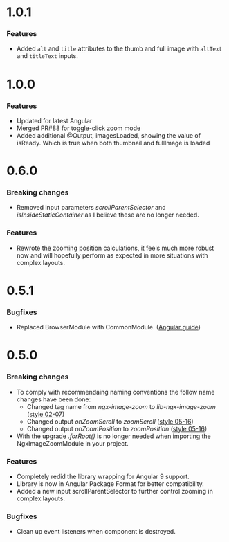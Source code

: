 <a name="1.0.1"></a>
# 1.0.1

 ### Features
 * Added `alt` and `title` attributes to the thumb and full image with `altText` and `titleText` inputs.
 

<a name="1.0.0"></a>
# 1.0.0

### Features
* Updated for latest Angular
* Merged PR#88 for toggle-click zoom mode
* Added additional @Output, imagesLoaded, showing the value of isReady. Which is true when both thumbnail and fullImage is loaded 

<a name="0.6.0"></a>
# 0.6.0

### Breaking changes
* Removed input parameters *scrollParentSelector* and *isInsideStaticContainer* as I believe these are no longer needed.

### Features
* Rewrote the zooming position calculations, it feels much more robust now and will hopefully perform as expected in
more situations with complex layouts.

<a name="0.5.1"></a>
# 0.5.1

### Bugfixes
* Replaced BrowserModule with CommonModule. ([Angular guide](https://angular.io/guide/frequent-ngmodules#browsermodule-and-commonmodule))

<a name="0.5.0"></a>
# 0.5.0

### Breaking changes
* To comply with recommendaing naming conventions the follow name changes have been done:
    * Changed tag name from *ngx-image-zoom* to *lib-ngx-image-zoom* ([style 02-07](https://angular.io/guide/styleguide#style-02-07))
    * Changed output *onZoomScroll* to *zoomScroll* ([style 05-16](https://angular.io/guide/styleguide#style-05-16))
    * Changed output *onZoomPosition* to *zoomPosition* ([style 05-16](https://angular.io/guide/styleguide#style-05-16))
* With the upgrade *.forRoot()* is no longer needed when importing the NgxImageZoomModule in your project.

### Features
* Completely redid the library wrapping for Angular 9 support.
* Library is now in Angular Package Format for better compatibility.
* Added a new input scrollParentSelector to further control zooming in complex layouts.

### Bugfixes
* Clean up event listeners when component is destroyed.
